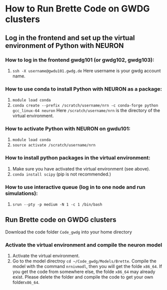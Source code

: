 # How to Run Brette Code on GWDG clusters

## Log in the frontend and set up the virtual environment of Python with NEURON
### How to log in the frontend gwdg101 (or gwdg102, gwdg103):
1. ```ssh -X username@gwdu101.gwdg.de```
Here username is your gwdg account name.

### How to use conda to install Python with NEURON as a package:
1. ```module load conda```
2. ```conda create --prefix /scratch/username/nrn -c conda-forge python gcc_linux-64 neuron```
Here ```/scratch/username/nrn``` is the directory of the virtual environment.

### How to activate Python with NEURON on gwdu101:
1. ```module load conda```
2. ```source activate /scratch/username/nrn```

### How to install python packages in the virtual environment:
1. Make sure you have activated the virtual environment (see above). 
2. ```conda install scipy``` (pip is not recommended.)

### How to use interactive queue (log in to one node and run simulations):
1. ```srun --pty -p medium -N 1 -c 1 /bin/bash```

## Run Brette code on GWDG clusters
Download the code folder ``Code_gwdg`` into your home directory
### Activate the virtual environment and compile the neuron model
1. Activate the virtual environment.
2. Go to the model directroy ```cd ~/Code_gwdg/Models/Brette```. Compile the model with the command ```nrnivmodl```, then you will get the folde ``x86_64``. If you get the code from somewhere else, the folde ``x86_64`` may already exist. Please delete the folder and compile the code to get your own folder``x86_64``.
